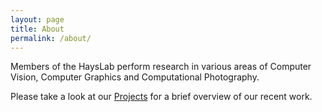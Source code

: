 ```yaml
---
layout: page
title: About
permalink: /about/
---
```


Members of the HaysLab perform research in various areas of Computer Vision, Computer Graphics and Computational Photography.

Please take a look at our [Projects](/projects) for a brief overview of our recent work.
